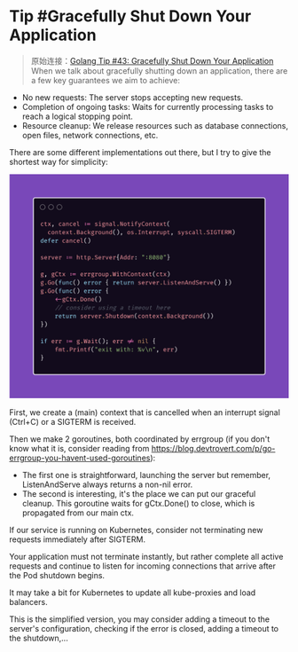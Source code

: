 # Tip #Gracefully Shut Down Your Application

> 原始连接：[Golang Tip #43: Gracefully Shut Down Your Application ](https://twitter.com/func25/status/1766104130303705226)
> When we talk about gracefully shutting down an application, there are a few key guarantees we aim to achieve:

- No new requests: The server stops accepting new requests.
- Completion of ongoing tasks: Waits for currently processing tasks to reach a logical stopping point.
- Resource cleanup: We release resources such as database connections, open files, network connections, etc.

There are some different implementations out there, but I try to give the shortest way for simplicity:

![](./images/043/1.png)

First, we create a (main) context that is cancelled when an interrupt signal (Ctrl+C) or a SIGTERM is received.

Then we make 2 goroutines, both coordinated by errgroup (if you don't know what it is, consider reading from https://blog.devtrovert.com/p/go-errgroup-you-havent-used-goroutines):

- The first one is straightforward, launching the server but remember, ListenAndServe always returns a non-nil error.
- The second is interesting, it's the place we can put our graceful cleanup. This goroutine waits for gCtx.Done() to close, which is propagated from our main ctx.

If our service is running on Kubernetes, consider not terminating new requests immediately after SIGTERM.

Your application must not terminate instantly, but rather complete all active requests and continue to listen for incoming connections that arrive after the Pod shutdown begins.

It may take a bit for Kubernetes to update all kube-proxies and load balancers.

This is the simplified version, you may consider adding a timeout to the server's configuration, checking if the error is closed, adding a timeout to the shutdown,...
